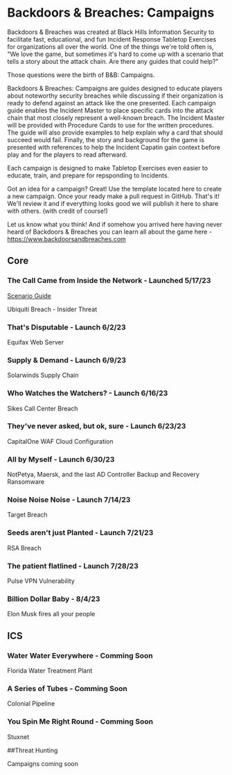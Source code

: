 # Backdoors & Breaches: Campaigns
Backdoors & Breaches was created at Black Hills Information Security to facilitate fast, educational, and fun Incident Response Tabletop Exercises for organizations all over the world. One of the things we're told often is, "We love the game, but sometimes it's hard to come up with a scenario that tells a story about the attack chain. Are there any guides that could help?"

Those questions were the birth of B&B: Campaigns. 

Backdoors & Breaches: Campaigns are guides designed to educate players about noteworthy security breaches while discussing if their organization is ready to defend against an attack like the one presented. Each campaign guide enables the Incident Master to place specific cards into the attack chain that most closely represent a well-known breach. The Incident Master will be provided with Procedure Cards to use for the written procedures. The guide will also provide examples to help explain why a card that should succeed would fail. Finally, the story and background for the game is presented with references to help the Incident Capatin gain context before play and for the players to read afterward. 

Each campaign is designed to make Tabletop Exercises even easier to educate, train, and prepare for repsponding to Incidents. 

Got an idea for a campaign? Great! Use the template located here to create a new campaign. Once your ready make a pull request in GitHub. That's it! We'll review it and if everything looks good we will publish it here to share with others. (with credit of course!)

Let us know what you think! And if somehow you arrived here having never heard of Backdoors & Breaches you can learn all about the game here - https://www.backdoorsandbreaches.com 


## Core

### The Call Came from Inside the Network - Launched 5/17/23
[Scenario Guide](https://github.com/AntiSyphon/BandBCampaigns/blob/main/Call%20From%20Inside%20the%20Network/Call%20From%20Inside%20the%20Network.md)

Ubiquiti Breach - Insider Threat

### That's Disputable - Launch 6/2/23
Equifax
Web Server 

### Supply & Demand - Launch 6/9/23
Solarwinds
Supply Chain

### Who Watches the Watchers? - Launch 6/16/23
Sikes Call Center Breach

### They've never asked, but ok, sure - Launch 6/23/23
CapitalOne WAF
Cloud Configuration

### All by Myself - Launch 6/30/23
NotPetya, Maersk, and the last AD Controller
Backup and Recovery
Ransomware

### Noise Noise Noise - Launch 7/14/23
Target Breach

### Seeds aren't just Planted - Launch 7/21/23
RSA Breach

### The patient flatlined - Launch 7/28/23
Pulse VPN Vulnerability

### Billion Dollar Baby - 8/4/23
Elon Musk fires all your people

## ICS

### Water Water Everywhere - Comming Soon
Florida Water Treatment Plant

### A Series of Tubes - Comming Soon
Colonial Pipeline

### You Spin Me Right Round - Comming Soon
Stuxnet

##Threat Hunting

Campaigns coming soon
